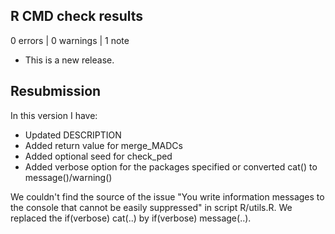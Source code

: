 ## R CMD check results

0 errors \| 0 warnings \| 1 note

-   This is a new release.

## Resubmission

In this version I have:

-   Updated DESCRIPTION
-   Added return value for merge_MADCs
-   Added optional seed for check_ped
-   Added verbose option for the packages specified or converted cat() to message()/warning()

We couldn't find the source of the issue "You write information messages to the console that cannot be easily suppressed" in script R/utils.R. We replaced the if(verbose) cat(..) by if(verbose) message(..).
